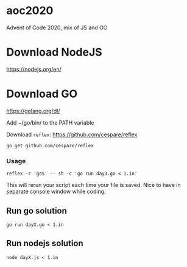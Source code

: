 # aoc2020
Advent of Code 2020, mix of JS and GO

# Download NodeJS
https://nodejs.org/en/

# Download GO
https://golang.org/dl/

Add ~/go/bin/ to the PATH variable 

Download `reflex`: https://github.com/cespare/reflex

`go get github.com/cespare/reflex`

### Usage

`reflex -r 'go$' -- sh -c 'go run day3.go < 1.in'`

This will rerun your script each time your file is saved. Nice to have in separate console window while coding.


## Run go solution
`go run dayX.go < 1.in`

## Run nodejs solution
`node dayX.js < 1.in`
